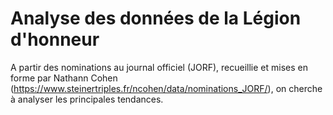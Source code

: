 
# Analyse des données de la Légion d'honneur

A partir des nominations au journal officiel (JORF), recueillie et mises en forme par Nathann Cohen (https://www.steinertriples.fr/ncohen/data/nominations_JORF/), on cherche à analyser les principales tendances.